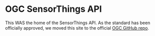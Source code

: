 # OGC SensorThings API

This WAS the home of the SensorThings API. As the standard has been officially approved, we moved this site to the official [OGC GitHub repo](http://github.com/opengeospatial/sensorthings).
